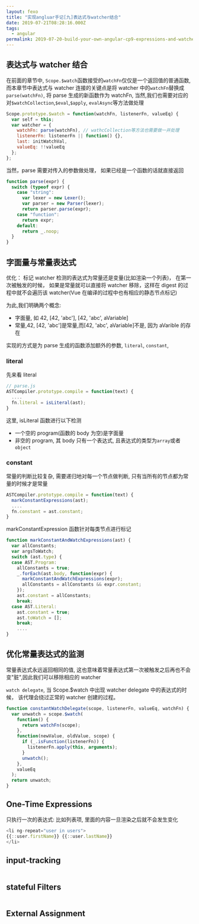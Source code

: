 ```yaml
---
layout: fexo
title: "实现angluar手记[九]表达式与watcher结合"
date: 2019-07-21T08:28:16.000Z
tags:
  - angular
permalink: 2019-07-20-build-your-own-angular-cp9-expressions-and-watches
---
```


## 表达式与 watcher 结合

在前面的章节中, `Scope.$watch`函数接受的`watchFn`仅仅是一个返回值的普通函数, 而本章节中表达式与 watcher 连接的关键点是将 watcher 中的`watchFn`替换成`parse(watchFn)`, 将 parse 生成的新函数作为 watchFn, 当然,我们也需要对应的对`$watchCollection`,`$eval`,`$apply`, `evalAsync`等方法做处理

```js
Scope.prototype.$watch = function(watchFn, listenerFn, valueEq) {
  var self = this;
  var watcher = {
    watchFn: parse(watchFn), // wathcCollection等方法也需要做一并处理
    listenerFn: listenerFn || function() {},
    last: initWatchVal,
    valueEq: !!valueEq
  };
};
```

当然，parse 需要对传入的参数做处理， 如果已经是一个函数的话就直接返回

```js
function parse(expr) {
  switch (typeof expr) {
    case "string":
      var lexer = new Lexer();
      var parser = new Parser(lexer);
      return parser.parse(expr);
    case "function":
      return expr;
    default:
      return _.noop;
  }
}
```

## 字面量与常量表达式

优化： 标记 watcher 检测的表达式为常量还是变量(比如渲染一个列表)， 在第一次被触发的时候， 如果是常量就可以直接将 watcher 移除，这样在 digest 的过程中就不会遍历该 watcher(Vue 在编译的过程中也有相应的静态节点标记)

为此,我们明确两个概念:

- 字面量, 如 42, [42, 'abc'], [42, 'abc', aVariable]
- 常量,42, [42, 'abc']是常量,而[42, 'abc', aVariable]不是, 因为 aVarible 的存在

实现的方式是为 parse 生成的函数添加额外的参数, `literal`, `constant`,

### literal

先来看 literal

```js
// parse.js
ASTCompiler.prototype.compile = function(text) {
  ....
  fn.literal = isLiteral(ast);
}
```

这里, isLiteral 函数进行以下检测

- 一个空的 program(函数的 body 为空)是字面量
- 非空的 program, 其 body 只有一个表达式, 且表达式的类型为`array`或者`object`

### constant

常量的判断比较复杂, 需要递归地对每一个节点做判断, 只有当所有的节点都为常量的时候才是常量

```js
ASTCompiler.prototype.compile = function(text) {
  markConstantExpressions(ast);
  ....
  fn.constant = ast.constant;
}
```

markConstantExpression 函数针对每类节点进行标记

```js
function markConstantAndWatchExpressions(ast) {
  var allConstants;
  var argsToWatch;
  switch (ast.type) {
  case AST.Program:
    allConstants = true;
    _.forEach(ast.body, function(expr) {
      markConstantAndWatchExpressions(expr);
      allConstants = allConstants && expr.constant;
    });
    ast.constant = allConstants;
    break;
  case AST.Literal:
    ast.constant = true;
    ast.toWatch = [];
    break;
    ....
}
```

## 优化常量表达式的监测

常量表达式永远返回相同的值, 这也意味着常量表达式第一次被触发之后再也不会变"脏",因此我们可以移除相应的 watcher

`watch delegate`, 当 Scope.\$watch 中出现 watcher delegate 中的表达式的时候， 该代理会绕过正常的 watcher 创建的过程。

```javascript
function constantWatchDelegate(scope, listenerFn, valueEq, watchFn) {
  var unwatch = scope.$watch(
    function() {
      return watchFn(scope);
    },
    function(newValue, oldValue, scope) {
      if (_.isFunction(listenerFn)) {
        listenerFn.apply(this, arguments);
      }
      unwatch();
    },
    valueEq
  );
  return unwatch;
}
```

## One-Time Expressions

只执行一次的表达式: 比如列表项, 里面的内容一旦渲染之后就不会发生变化

```javascript
<li ng-repeat="user in users">
{{::user.firstName}} {{::user.lastName}}
</li>
```

## input-tracking

```js
```

## stateful Filters

```js
```

## External Assignment

```js
```
